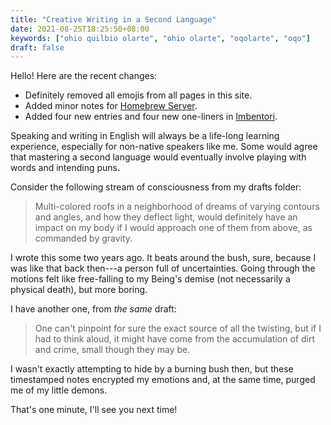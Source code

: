 ```yaml
---
title: "Creative Writing in a Second Language"
date: 2021-08-25T18:25:50+08:00
keywords: ["ohio quilbio olarte", "ohio olarte", "oqolarte", "oqo"]
draft: false
---
```

Hello!
Here are the recent changes:
- Definitely removed all emojis from all pages in this site.
- Added minor notes for [Homebrew Server](/server).
- Added four new entries and four new one-liners in [Imbentori](/imbentori).

Speaking and writing in English will always be a life-long learning experience,
especially for non-native speakers like me.
Some would agree that mastering a second language would eventually involve
playing with words and intending puns.

Consider the following stream of consciousness from my drafts folder:

> Multi-colored roofs in a neighborhood of dreams
> of varying contours and angles,
> and how they deflect light,
> would definitely have an impact on my body if I would approach
> one of them from above, as commanded by gravity.

I wrote this some two years ago.
It beats around the bush, sure,
because I was like that back
then---a person full of uncertainties.
Going through the motions felt like free-falling
to my Being's demise (not necessarily a physical death),
but more boring.

I have another one, from *the same* draft:

> One can't pinpoint for sure the exact source of all the twisting,
> but if I had to think aloud,
> it might have come from the accumulation of dirt and crime,
> small though they may be.

I wasn't exactly attempting to hide by a burning bush then,
but these timestamped notes encrypted my emotions and,
at the same time, purged me of my little demons.

That's one minute,
I'll see you next time!
